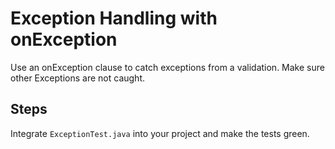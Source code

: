 Exception Handling with onException
===================================

Use an onException clause to catch exceptions from a validation. Make sure other Exceptions are not caught.

Steps
-----

Integrate `ExceptionTest.java` into your project and make the tests green.

